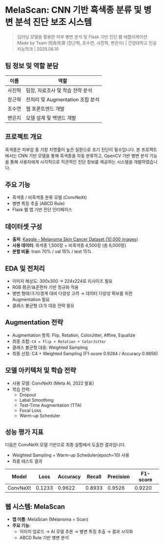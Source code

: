 # MelaScan: CNN 기반 흑색종 분류 및 병변 분석 진단 보조 시스템

> 딥러닝 모델을 활용한 피부 병변 분석 및 Flask 기반 진단 웹 애플리케이션  
> Made by Team 同舟共濟 (장근혁, 조수연, 사진혁, 변은지) | 건양대학교 인공지능학과 | 2025.06.10

## 팀 정보 및 역할 분담
| 이름    | 역할                            |
|---------|---------------------------------|
| 사진혁  | 팀장, 자료조사 및 학습 전략 분석 |
| 장근혁  | 전처리 및 Augmentation 조합 분석 |
| 조수연  | 웹 프론트엔드 개발               |
| 변은지  | 모델 설계 및 백엔드 개발         |

## 프로젝트 개요
흑색종은 피부암 중 가장 치명률이 높은 질환으로 조기 진단이 필수입니다. 본 프로젝트에서는 CNN 기반 모델을 통해 흑색종을 자동 분류하고, OpenCV 기반 병변 분석 기능을 통해 사용자에게 시각적으로 직관적인 진단 정보를 제공하는 시스템을 개발하였습니다.

## 주요 기능
- 흑색종 / 비흑색종 분류 모델 (ConvNeXt)
- 병변 특징 추출 (ABCD Rule)
- Flask 웹 앱 기반 진단 인터페이스

## 데이터셋 구성
- **출처**: [Kaggle - Melanoma Skin Cancer Dataset (10,000 images)](https://www.kaggle.com/datasets/nodariy/melanoma-skin-cancer-dataset-of-10000-images)
- **사용 데이터**: 흑색종 1,500장 + 비흑색종 4,500장 (총 6,000장)
- **분할 비율**: train 70% / val 15% / test 15%

## EDA 및 전처리
- 이미지 해상도: 300x300 → 224x224로 리사이즈 필요
- RGB 평균/표준편차 기반 정규화 적용
- 병변 형태/크기/경계 대비 다양성 고려 → 데이터 다양성 확보를 위한 Augmentation 필요
- 클래스 불균형 (3:1) 대응 전략 필요

## Augmentation 전략
- Augmentation 항목: Flip, Rotation, ColorJitter, Affine, Equalize
- 최종 조합: `C4 = Flip + Rotation + ColorJitter`
- 클래스 불균형 대응: Weighted Sampling
- 최종 선정: C4 + Weighted Sampling (F1-score 0.9284 / Accuracy 0.9656)

## 모델 아키텍처 및 학습 전략
- 사용 모델: ConvNeXt (Meta AI, 2022 발표)
- 학습 전략:
  - Dropout
  - Label Smoothing
  - Test-Time Augmentation (TTA)
  - Focal Loss
  - Warm-up Scheduler

## 성능 평가 지표
다음은 ConvNeXt 모델 기반으로 최종 실험에서 도출한 결과입니다. 
- Weighted Sampling + Warm-up Scheduler(epoch=10) 사용
- 최종 테스트 결과

| Model     | Loss      | Accuracy  | Recall    | Precision | F1-score  | 
|-----------|-----------|-----------|-----------|-----------|-----------|
| ConvNeXt  | 0.1233    | 0.9622    | 0.8933    | 0.9526    | 0.9220    |

## 웹 시스템: MelaScan
- **앱 이름**: MelaScan (Melanoma + Scan)
- **주요 기능**:
  - 이미지 업로드 → AI 모델 추론 → 병변 특징 추출 → 결과 시각화
  - ABCD Rule 기반 병변 분석
